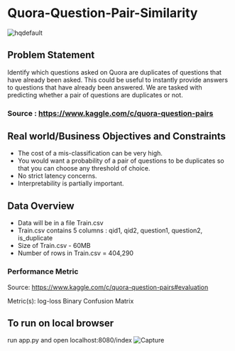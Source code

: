 # Quora-Question-Pair-Similarity

![hqdefault](https://user-images.githubusercontent.com/36497538/54881092-3b525300-4e72-11e9-84f7-9d1d0b35395a.jpg)

## Problem Statement
Identify which questions asked on Quora are duplicates of questions that have already been asked.
This could be useful to instantly provide answers to questions that have already been answered.
We are tasked with predicting whether a pair of questions are duplicates or not.

### Source : https://www.kaggle.com/c/quora-question-pairs 

## Real world/Business Objectives and Constraints 
- The cost of a mis-classification can be very high.
- You would want a probability of a pair of questions to be duplicates so that you can choose any threshold of choice.
- No strict latency concerns.
- Interpretability is partially important.

## Data Overview 
- Data will be in a file Train.csv 
- Train.csv contains 5 columns : qid1, qid2, question1, question2, is_duplicate 
- Size of Train.csv - 60MB 
- Number of rows in Train.csv = 404,290

### Performance Metric 
Source: https://www.kaggle.com/c/quora-question-pairs#evaluation

Metric(s):
log-loss 
Binary Confusion Matrix

## To run on local browser
run app.py and open localhost:8080/index
![Capture](https://user-images.githubusercontent.com/36497538/54945082-05d56480-4f5b-11e9-982f-625e22594e7f.PNG)
